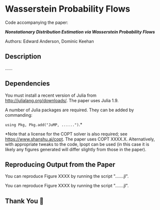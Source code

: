 # Wasserstein Probability Flows
Code accompanying the paper:

***Nonstationary Distribution Estimation via Wasserstein Probability Flows***

Authors: Edward Anderson, Dominic Keehan

## Description
......

## Dependencies
You must install a recent version of Julia from http://julialang.org/downloads/. The paper uses Julia 1.9.

A number of Julia packages are required. They can be added by commanding:

`using Pkg, Pkg.add("JuMP, ......")`.*

*Note that a license for the COPT solver is also required; see https://www.shanshu.ai/copt. The paper uses COPT XXXX.X. Alternatively, with appropriate tweaks to the code, Ipopt can be used (in this case it is likely any figures generated will differ slightly from those in the paper).

## Reproducing Output from the Paper
You can reproduce Figure XXXX by running the script ".......jl".

You can reproduce Figure XXXX by running the script ".......jl".

## Thank You :pray:
